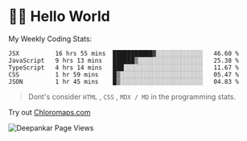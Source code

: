 # 👋🏽 Hello World 

<!--![Deepankar's github stats](https://github-readme-stats.vercel.app/api?username=Deep-Codes&count_private=true&show_icons=true&theme=radical)-->
My Weekly Coding Stats:

<!--START_SECTION:waka-->
```text
JSX          16 hrs 55 mins  ███████████▓░░░░░░░░░░░░░   46.60 % 
JavaScript   9 hrs 13 mins   ██████▒░░░░░░░░░░░░░░░░░░   25.38 % 
TypeScript   4 hrs 14 mins   ███░░░░░░░░░░░░░░░░░░░░░░   11.67 % 
CSS          1 hr 59 mins    █▒░░░░░░░░░░░░░░░░░░░░░░░   05.47 % 
JSON         1 hr 45 mins    █▒░░░░░░░░░░░░░░░░░░░░░░░   04.83 % 
```
<!--END_SECTION:waka-->

> Dont's consider `HTML` , `CSS` , `MDX / MD` in the programming stats.

Try out [Chloromaps.com](https://www.chloromaps.com/)

<p align="left"> <img src="https://komarev.com/ghpvc/?username=Deep-Codes&label=Views&color=blue&style=plastic" alt="Deepankar Page Views" /> </p>
